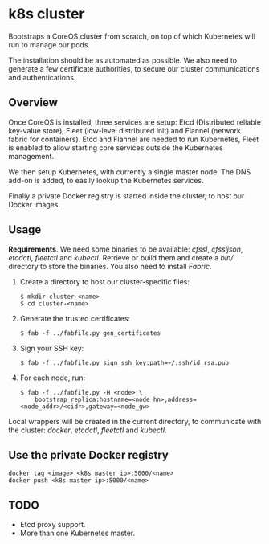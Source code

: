# k8s cluster

Bootstraps a CoreOS cluster from scratch, on top of which Kubernetes
will run to manage our pods.

The installation should be as automated as possible. We also need to generate a
few certificate authorities, to secure our cluster communications and
authentications.

## Overview

Once CoreOS is installed, three services are setup: Etcd (Distributed reliable
key-value store), Fleet (low-level distributed init) and Flannel (network
fabric for containers). Etcd and Flannel are needed to run Kubernetes, Fleet is
enabled to allow starting core services outside the Kubernetes management.

We then setup Kubernetes, with currently a single master node. The DNS add-on is
added, to easily lookup the Kubernetes services.

Finally a private Docker registry is started inside the cluster, to host our
Docker images.

## Usage

**Requirements**. We need some binaries to be available: *cfssl*, *cfssljson*,
*etcdctl*, *fleetctl* and *kubectl*. Retrieve or build them and create a *bin/*
directory to store the binaries. You also need to install *Fabric*.

1. Create a directory to host our cluster-specific files:
	```
	$ mkdir cluster-<name>
	$ cd cluster-<name>
	```

1. Generate the trusted certificates:
	```
	$ fab -f ../fabfile.py gen_certificates
	```

1. Sign your SSH key:
	```
	$ fab -f ../fabfile.py sign_ssh_key:path=~/.ssh/id_rsa.pub
	```

1. For each node, run:
	```
	$ fab -f ../fabfile.py -H <node> \
		bootstrap_replica:hostname=<node_hn>,address=<node_addr>/<cidr>,gateway=<node_gw>
	```

Local wrappers will be created in the current directory, to communicate with the
cluster: *docker*, *etcdctl*, *fleetctl* and *kubectl*.

## Use the private Docker registry

```
docker tag <image> <k8s master ip>:5000/<name>
docker push <k8s master ip>:5000/<name>
```

## TODO

- Etcd proxy support.
- More than one Kubernetes master.
